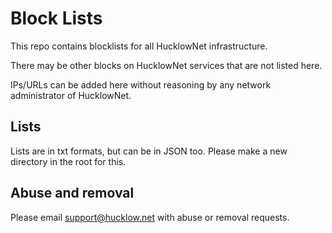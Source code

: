 # Block Lists

This repo contains blocklists for all HucklowNet infrastructure.

There may be other blocks on HucklowNet services that are not listed here.

IPs/URLs can be added here without reasoning by any network administrator of HucklowNet.

## Lists

Lists are in txt formats, but can be in JSON too. Please make a new directory in the root for this.

## Abuse and removal

Please email [support@hucklow.net](mailto:support@hucklow.net) with abuse or removal requests.
